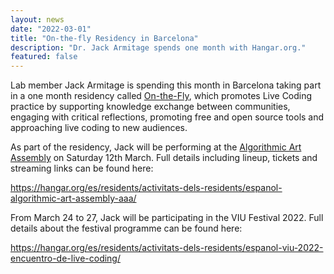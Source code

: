 ```yaml
---
layout: news
date: "2022-03-01"
title: "On-the-fly Residency in Barcelona"
description: "Dr. Jack Armitage spends one month with Hangar.org."
featured: false
---
```


Lab member Jack Armitage is spending this month in Barcelona taking part in a one month residency called <a href="https://onthefly.space/" target="_blank">On-the-Fly</a>, which promotes Live Coding practice by supporting knowledge exchange between communities, engaging with critical reflections, promoting free and open source tools and approaching live coding to new audiences.

As part of the residency, Jack will be performing at the <a href="https://aaassembly.org" target="_blank">Algorithmic Art Assembly</a> on Saturday 12th March. Full details including lineup, tickets and streaming links can be found here:

https://hangar.org/es/residents/activitats-dels-residents/espanol-algorithmic-art-assembly-aaa/

<script> import CaptionedImage from "../../components/Images/CaptionedImage.svelte" </script>

<CaptionedImage
  src="news/aaabcn.png"
  alt="Flyer for the Algorithmic Art Assembly Barcelona node."
  caption="Flyer for AAA BCN."/>

From March 24 to 27, Jack will be participating in the VIU Festival 2022. Full details about the festival programme can be found here:

https://hangar.org/es/residents/activitats-dels-residents/espanol-viu-2022-encuentro-de-live-coding/


